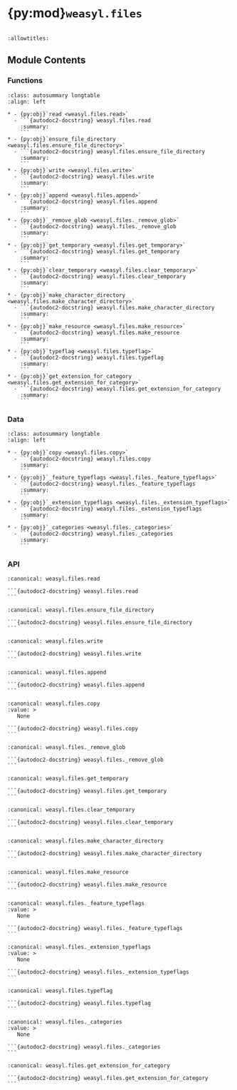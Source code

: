 # {py:mod}`weasyl.files`

```{py:module} weasyl.files
```

```{autodoc2-docstring} weasyl.files
:allowtitles:
```

## Module Contents

### Functions

````{list-table}
:class: autosummary longtable
:align: left

* - {py:obj}`read <weasyl.files.read>`
  - ```{autodoc2-docstring} weasyl.files.read
    :summary:
    ```
* - {py:obj}`ensure_file_directory <weasyl.files.ensure_file_directory>`
  - ```{autodoc2-docstring} weasyl.files.ensure_file_directory
    :summary:
    ```
* - {py:obj}`write <weasyl.files.write>`
  - ```{autodoc2-docstring} weasyl.files.write
    :summary:
    ```
* - {py:obj}`append <weasyl.files.append>`
  - ```{autodoc2-docstring} weasyl.files.append
    :summary:
    ```
* - {py:obj}`_remove_glob <weasyl.files._remove_glob>`
  - ```{autodoc2-docstring} weasyl.files._remove_glob
    :summary:
    ```
* - {py:obj}`get_temporary <weasyl.files.get_temporary>`
  - ```{autodoc2-docstring} weasyl.files.get_temporary
    :summary:
    ```
* - {py:obj}`clear_temporary <weasyl.files.clear_temporary>`
  - ```{autodoc2-docstring} weasyl.files.clear_temporary
    :summary:
    ```
* - {py:obj}`make_character_directory <weasyl.files.make_character_directory>`
  - ```{autodoc2-docstring} weasyl.files.make_character_directory
    :summary:
    ```
* - {py:obj}`make_resource <weasyl.files.make_resource>`
  - ```{autodoc2-docstring} weasyl.files.make_resource
    :summary:
    ```
* - {py:obj}`typeflag <weasyl.files.typeflag>`
  - ```{autodoc2-docstring} weasyl.files.typeflag
    :summary:
    ```
* - {py:obj}`get_extension_for_category <weasyl.files.get_extension_for_category>`
  - ```{autodoc2-docstring} weasyl.files.get_extension_for_category
    :summary:
    ```
````

### Data

````{list-table}
:class: autosummary longtable
:align: left

* - {py:obj}`copy <weasyl.files.copy>`
  - ```{autodoc2-docstring} weasyl.files.copy
    :summary:
    ```
* - {py:obj}`_feature_typeflags <weasyl.files._feature_typeflags>`
  - ```{autodoc2-docstring} weasyl.files._feature_typeflags
    :summary:
    ```
* - {py:obj}`_extension_typeflags <weasyl.files._extension_typeflags>`
  - ```{autodoc2-docstring} weasyl.files._extension_typeflags
    :summary:
    ```
* - {py:obj}`_categories <weasyl.files._categories>`
  - ```{autodoc2-docstring} weasyl.files._categories
    :summary:
    ```
````

### API

````{py:function} read(filename)
:canonical: weasyl.files.read

```{autodoc2-docstring} weasyl.files.read
```
````

````{py:function} ensure_file_directory(filename)
:canonical: weasyl.files.ensure_file_directory

```{autodoc2-docstring} weasyl.files.ensure_file_directory
```
````

````{py:function} write(filename, content)
:canonical: weasyl.files.write

```{autodoc2-docstring} weasyl.files.write
```
````

````{py:function} append(filename, content)
:canonical: weasyl.files.append

```{autodoc2-docstring} weasyl.files.append
```
````

````{py:data} copy
:canonical: weasyl.files.copy
:value: >
   None

```{autodoc2-docstring} weasyl.files.copy
```

````

````{py:function} _remove_glob(glob_path)
:canonical: weasyl.files._remove_glob

```{autodoc2-docstring} weasyl.files._remove_glob
```
````

````{py:function} get_temporary(userid, feature)
:canonical: weasyl.files.get_temporary

```{autodoc2-docstring} weasyl.files.get_temporary
```
````

````{py:function} clear_temporary(userid)
:canonical: weasyl.files.clear_temporary

```{autodoc2-docstring} weasyl.files.clear_temporary
```
````

````{py:function} make_character_directory(target)
:canonical: weasyl.files.make_character_directory

```{autodoc2-docstring} weasyl.files.make_character_directory
```
````

````{py:function} make_resource(userid, target, feature, extension=None)
:canonical: weasyl.files.make_resource

```{autodoc2-docstring} weasyl.files.make_resource
```
````

````{py:data} _feature_typeflags
:canonical: weasyl.files._feature_typeflags
:value: >
   None

```{autodoc2-docstring} weasyl.files._feature_typeflags
```

````

````{py:data} _extension_typeflags
:canonical: weasyl.files._extension_typeflags
:value: >
   None

```{autodoc2-docstring} weasyl.files._extension_typeflags
```

````

````{py:function} typeflag(feature, extension)
:canonical: weasyl.files.typeflag

```{autodoc2-docstring} weasyl.files.typeflag
```
````

````{py:data} _categories
:canonical: weasyl.files._categories
:value: >
   None

```{autodoc2-docstring} weasyl.files._categories
```

````

````{py:function} get_extension_for_category(filedata, category)
:canonical: weasyl.files.get_extension_for_category

```{autodoc2-docstring} weasyl.files.get_extension_for_category
```
````
